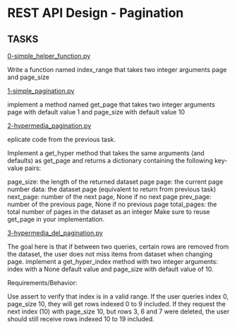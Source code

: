 # REST API Design - Pagination


## TASKS

[0-simple_helper_function.py](https://github.com/Mmaureeny/alx-backend/blob/master/0x00-pagination/0-simple_helper_function.py)

Write a function named index_range that takes two integer arguments page and page_size

[1-simple_pagination.py](https://github.com/Mmaureeny/alx-backend/blob/master/0x00-pagination/1-simple_pagination.py)

implement a method named get_page that takes two integer arguments page with default value 1 and page_size with default value 10

[2-hypermedia_pagination.py](https://github.com/Mmaureeny/alx-backend/blob/master/0x00-pagination/2-hypermedia_pagination.py)

eplicate code from the previous task.

Implement a get_hyper method that takes the same arguments (and defaults) as get_page and returns a dictionary containing the following key-value pairs:

page_size: the length of the returned dataset page
page: the current page number
data: the dataset page (equivalent to return from previous task)
next_page: number of the next page, None if no next page
prev_page: number of the previous page, None if no previous page
total_pages: the total number of pages in the dataset as an integer
Make sure to reuse get_page in your implementation.

[3-hypermedia_del_pagination.py](https://github.com/Mmaureeny/alx-backend/blob/master/0x00-pagination/3-hypermedia_del_pagination.py)

The goal here is that if between two queries, certain rows are removed from the dataset, the user does not miss items from dataset when changing page.
implement a get_hyper_index method with two integer arguments: index with a None default value and page_size with default value of 10.


Requirements/Behavior:

Use assert to verify that index is in a valid range.
If the user queries index 0, page_size 10, they will get rows indexed 0 to 9 included.
If they request the next index (10) with page_size 10, but rows 3, 6 and 7 were deleted, the user should still receive rows indexed 10 to 19 included.
